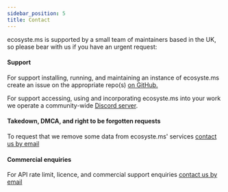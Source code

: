 ```yaml
---
sidebar_position: 5
title: Contact
---
```


ecosyste.ms is supported by a small team of maintainers based in the UK, so please bear with us if you have an urgent request:

#### Support

For support installing, running, and maintaining an instance of ecosyste.ms create an issue on the appropriate repo(s) [on GitHub.](https://github.com/ecosyste-ms/)

For support accessing, using and incorporating ecosyste.ms into your work we operate a community-wide [Discord server](https://discord.com/channels/1412442984590610496). 

#### Takedown, DMCA, and right to be forgotten requests

To request that we remove some data from ecosyste.ms' services [contact us by email](mailto:support@ecosyste.ms)

#### Commercial enquiries

For API rate limit, licence, and commercial support enquiries [contact us by email](mailto:support@ecosyste.ms)